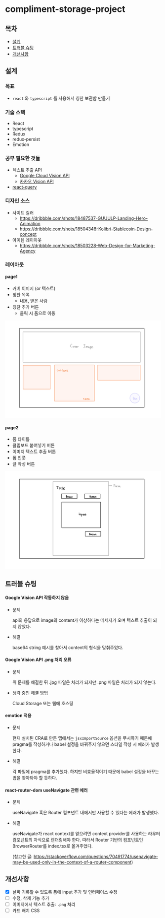# compliment-storage-project

## 목차

- [설계](#설계)
- [트러블 슈팅](#트러블-슈팅)
- [개선사항](#개선사항)



## 설계

### 목표

- `react` 와 `typescript` 를 사용해서 칭찬 보관함 만들기

### 기술 스택

- React
- typescript
- Redux
- redux-persist
- Emotion

### 공부 필요한 것들

- 텍스트 추출 API
  - [Google Cloud Vision API](https://cloud.google.com/vision?hl=ko)
  - [카카오 Vision API](https://vision-api.kakao.com/#ocr)
- [react-query](https://react-query.tanstack.com/)

### 디자인 소스

- 사이트 컬러
  - https://dribbble.com/shots/18487537-GUUULP-Landing-Hero-Animation
  - https://dribbble.com/shots/18504348-Kolibri-Stablecoin-Design-concept
- 아이템 레이아웃
  - https://dribbble.com/shots/18503228-Web-Design-for-Marketing-Agency

### 레이아웃

#### page1

- 커버 이미지 (or 텍스트)
- 칭찬 목록
  - 내용, 받은 사람
- 칭찬 추가 버튼
  - 클릭 시 폼으로 이동

![플젝레이아웃-1](README.assets/layout1.jpg)

#### page2

- 폼 타이틀
- 클립보드 붙여넣기 버튼
- 이미지 텍스트 추출 버튼
- 폼 인풋
- 글 작성 버튼

![플젝레이아웃-2](README.assets/layout2.jpg)



## 트러블 슈팅

#### Google Vision API 작동하지 않음

- 문제

  api의 응답으로 image의 content가 이상하다는 메세지가 오며 텍스트 추출이 되지 않았다.

- 해결

  base64 string 예시를 찾아서 content의 형식을 맞춰주었다.

#### Google Vision API .png 처리 오류

- 문제

  위 문제를 해결한 뒤 .jpg 파일은 처리가 되지만 .png 파일은 처리가 되지 않는다.

- 생각 중인 해결 방법

  Cloud Storage 또는 웹에 호스팅

#### emotion 적용

- 문제

  현재 설치된 CRA로 만든 앱에서는 `jsxImportSource` 옵션을 무시하기 때문에 pragma를 작성하거나 babel 설정을 바꿔주지 않으면 스타일 작성 시 에러가 발생한다.

- 해결

  각 파일에 pragma를 추가했다. 하지만 비효율적이기 때문에 babel 설정을 바꾸는 법을 찾아봐야 할 듯하다.

#### react-router-dom useNavigate 관련 에러

- 문제

  useNavigate 훅은 Router 컴포넌트 내에서만 사용할 수 있다는 에러가 발생했다.

- 해결

  useNavigate가 react context를 얻으려면 context provider를 사용하는 라우터 컴포넌트의 자식으로 렌더링해야 한다. 따라서 Router 기반의 컴포넌트인 BrowserRouter를 index.tsx로 옮겨주었다.

  (참고한 글: https://stackoverflow.com/questions/70491774/usenavigate-may-be-used-only-in-the-context-of-a-router-component)



## 개선사항

- [x] 날짜 기록할 수 있도록 폼에 input 추가 및 인터페이스 수정
- [ ] 수정, 삭제 기능 추가
- [ ] 이미지에서 텍스트 추출: `.png` 처리
- [ ] 카드 배치 CSS
